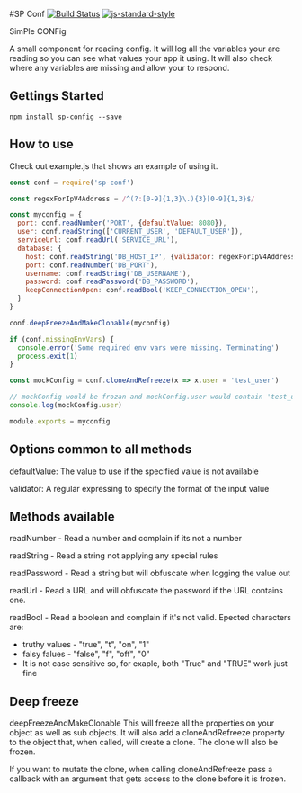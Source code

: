 #SP Conf
[![Build Status](https://travis-ci.org/codeite/sp-conf.svg?branch=master)](https://travis-ci.org/codeite/sp-conf)
[![js-standard-style](https://img.shields.io/badge/code%20style-standard-brightgreen.svg)](http://standardjs.com/)

SimPle CONFig

A small component for reading config.
It will log all the variables your are reading so you can see what values your app it using.
It will also check where any variables are missing and allow your to respond.

## Gettings Started

```
npm install sp-config --save
```

## How to use

Check out example.js that shows an example of using it.
```javascript
const conf = require('sp-conf')

const regexForIpV4Address = /^(?:[0-9]{1,3}\.){3}[0-9]{1,3}$/

const myconfig = {
  port: conf.readNumber('PORT', {defaultValue: 8080}),
  user: conf.readString(['CURRENT_USER', 'DEFAULT_USER']),
  serviceUrl: conf.readUrl('SERVICE_URL'),
  database: {
    host: conf.readString('DB_HOST_IP', {validator: regexForIpV4Address}),
    port: conf.readNumber('DB_PORT'),
    username: conf.readString('DB_USERNAME'),
    password: conf.readPassword('DB_PASSWORD'),
    keepConnectionOpen: conf.readBool('KEEP_CONNECTION_OPEN'),
  }
}

conf.deepFreezeAndMakeClonable(myconfig)

if (conf.missingEnvVars) {
  console.error('Some required env vars were missing. Terminating')
  process.exit(1)
}

const mockConfig = conf.cloneAndRefreeze(x => x.user = 'test_user')

// mockConfig would be frozan and mockConfig.user would contain 'test_user'
console.log(mockConfig.user)

module.exports = myconfig
```

## Options common to all methods

defaultValue: The value to use if the specified value is not available

validator: A regular expressing to specify the format of the input value

## Methods available

readNumber - Read a number and complain if its not a number

readString - Read a string not applying any special rules

readPassword - Read a string but will obfuscate when logging the value out

readUrl - Read a URL and will obfuscate the password if the URL contains one.

readBool - Read a boolean and complain if it's not valid. Epected characters are:
 * truthy values - "true", "t", "on", "1"
 * falsy falues - "false", "f", "off", "0"
 * It is not case sensitive so, for exaple, both "True" and "TRUE" work just fine

## Deep freeze

deepFreezeAndMakeClonable
This will freeze all the properties on your object as well as sub objects.
It will also add a cloneAndRefreeze property to the object that, when called, will create a clone. The clone will also be frozen.

If you want to mutate the clone, when calling cloneAndRefreeze pass a callback with an argument that gets access to the clone before it is frozen.
